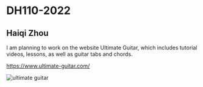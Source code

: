 # DH110-2022
## Haiqi Zhou

I am planning to work on the website Ultimate Guitar, which includes tutorial videos, lessons, as well as guitar tabs and chords.

https://www.ultimate-guitar.com/ 

![ultimate guitar](https://www.ultimate-guitar.com/static/article/draft/75319_TURaiZqbTCjnj5AP_37917.jpg)
